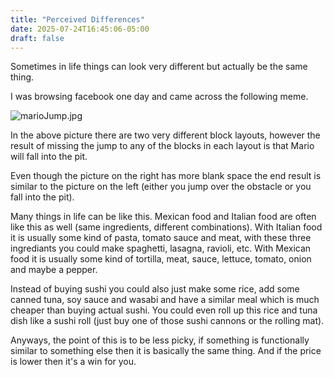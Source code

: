 ```yaml
---
title: "Perceived Differences"
date: 2025-07-24T16:45:06-05:00
draft: false
---
```


Sometimes in life things can look very different but actually be the same thing.

I was browsing facebook one day and came across the following meme.

![marioJump.jpg](/marioJump.jpg)

In the above picture there are two very different block layouts, however the result of missing the jump to any of the blocks in each layout is that Mario will fall into the pit.

Even though the picture on the right has more blank space the end result is similar to the picture on the left (either you jump over the obstacle or you fall into the pit).

Many things in life can be like this. Mexican food and Italian food are often like this as well (same ingredients, different combinations). With Italian food it is usually some kind of pasta, tomato sauce and meat, with these three ingrediants you could make spaghetti, lasagna, ravioli, etc. With Mexican food it is usually some kind of tortilla, meat, sauce, lettuce, tomato, onion and maybe a pepper.

Instead of buying sushi you could also just make some rice, add some canned tuna, soy sauce and wasabi and have a similar meal which is much cheaper than buying actual sushi. You could even roll up this rice and tuna dish like a sushi roll (just buy one of those sushi cannons or the rolling mat).

Anyways, the point of this is to be less picky, if something is functionally similar to something else then it is basically the same thing. And if the price is lower then it's a win for you.
